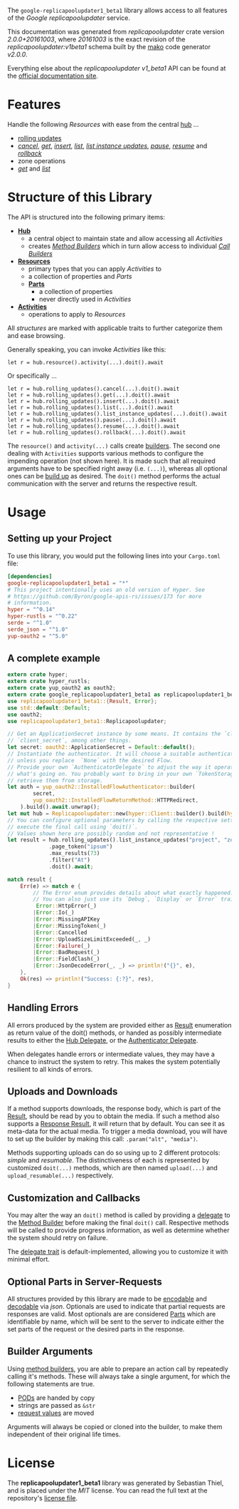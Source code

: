 <!---
DO NOT EDIT !
This file was generated automatically from 'src/mako/api/README.md.mako'
DO NOT EDIT !
-->
The `google-replicapoolupdater1_beta1` library allows access to all features of the *Google replicapoolupdater* service.

This documentation was generated from *replicapoolupdater* crate version *2.0.0+20161003*, where *20161003* is the exact revision of the *replicapoolupdater:v1beta1* schema built by the [mako](http://www.makotemplates.org/) code generator *v2.0.0*.

Everything else about the *replicapoolupdater* *v1_beta1* API can be found at the
[official documentation site](https://cloud.google.com/compute/docs/instance-groups/manager/#applying_rolling_updates_using_the_updater_service).
# Features

Handle the following *Resources* with ease from the central [hub](https://docs.rs/google-replicapoolupdater1_beta1/2.0.0+20161003/google_replicapoolupdater1_beta1/Replicapoolupdater) ... 

* [rolling updates](https://docs.rs/google-replicapoolupdater1_beta1/2.0.0+20161003/google_replicapoolupdater1_beta1/api::RollingUpdate)
 * [*cancel*](https://docs.rs/google-replicapoolupdater1_beta1/2.0.0+20161003/google_replicapoolupdater1_beta1/api::RollingUpdateCancelCall), [*get*](https://docs.rs/google-replicapoolupdater1_beta1/2.0.0+20161003/google_replicapoolupdater1_beta1/api::RollingUpdateGetCall), [*insert*](https://docs.rs/google-replicapoolupdater1_beta1/2.0.0+20161003/google_replicapoolupdater1_beta1/api::RollingUpdateInsertCall), [*list*](https://docs.rs/google-replicapoolupdater1_beta1/2.0.0+20161003/google_replicapoolupdater1_beta1/api::RollingUpdateListCall), [*list instance updates*](https://docs.rs/google-replicapoolupdater1_beta1/2.0.0+20161003/google_replicapoolupdater1_beta1/api::RollingUpdateListInstanceUpdateCall), [*pause*](https://docs.rs/google-replicapoolupdater1_beta1/2.0.0+20161003/google_replicapoolupdater1_beta1/api::RollingUpdatePauseCall), [*resume*](https://docs.rs/google-replicapoolupdater1_beta1/2.0.0+20161003/google_replicapoolupdater1_beta1/api::RollingUpdateResumeCall) and [*rollback*](https://docs.rs/google-replicapoolupdater1_beta1/2.0.0+20161003/google_replicapoolupdater1_beta1/api::RollingUpdateRollbackCall)
* zone operations
 * [*get*](https://docs.rs/google-replicapoolupdater1_beta1/2.0.0+20161003/google_replicapoolupdater1_beta1/api::ZoneOperationGetCall) and [*list*](https://docs.rs/google-replicapoolupdater1_beta1/2.0.0+20161003/google_replicapoolupdater1_beta1/api::ZoneOperationListCall)




# Structure of this Library

The API is structured into the following primary items:

* **[Hub](https://docs.rs/google-replicapoolupdater1_beta1/2.0.0+20161003/google_replicapoolupdater1_beta1/Replicapoolupdater)**
    * a central object to maintain state and allow accessing all *Activities*
    * creates [*Method Builders*](https://docs.rs/google-replicapoolupdater1_beta1/2.0.0+20161003/google_replicapoolupdater1_beta1/client::MethodsBuilder) which in turn
      allow access to individual [*Call Builders*](https://docs.rs/google-replicapoolupdater1_beta1/2.0.0+20161003/google_replicapoolupdater1_beta1/client::CallBuilder)
* **[Resources](https://docs.rs/google-replicapoolupdater1_beta1/2.0.0+20161003/google_replicapoolupdater1_beta1/client::Resource)**
    * primary types that you can apply *Activities* to
    * a collection of properties and *Parts*
    * **[Parts](https://docs.rs/google-replicapoolupdater1_beta1/2.0.0+20161003/google_replicapoolupdater1_beta1/client::Part)**
        * a collection of properties
        * never directly used in *Activities*
* **[Activities](https://docs.rs/google-replicapoolupdater1_beta1/2.0.0+20161003/google_replicapoolupdater1_beta1/client::CallBuilder)**
    * operations to apply to *Resources*

All *structures* are marked with applicable traits to further categorize them and ease browsing.

Generally speaking, you can invoke *Activities* like this:

```Rust,ignore
let r = hub.resource().activity(...).doit().await
```

Or specifically ...

```ignore
let r = hub.rolling_updates().cancel(...).doit().await
let r = hub.rolling_updates().get(...).doit().await
let r = hub.rolling_updates().insert(...).doit().await
let r = hub.rolling_updates().list(...).doit().await
let r = hub.rolling_updates().list_instance_updates(...).doit().await
let r = hub.rolling_updates().pause(...).doit().await
let r = hub.rolling_updates().resume(...).doit().await
let r = hub.rolling_updates().rollback(...).doit().await
```

The `resource()` and `activity(...)` calls create [builders][builder-pattern]. The second one dealing with `Activities` 
supports various methods to configure the impending operation (not shown here). It is made such that all required arguments have to be 
specified right away (i.e. `(...)`), whereas all optional ones can be [build up][builder-pattern] as desired.
The `doit()` method performs the actual communication with the server and returns the respective result.

# Usage

## Setting up your Project

To use this library, you would put the following lines into your `Cargo.toml` file:

```toml
[dependencies]
google-replicapoolupdater1_beta1 = "*"
# This project intentionally uses an old version of Hyper. See
# https://github.com/Byron/google-apis-rs/issues/173 for more
# information.
hyper = "^0.14"
hyper-rustls = "^0.22"
serde = "^1.0"
serde_json = "^1.0"
yup-oauth2 = "^5.0"
```

## A complete example

```Rust
extern crate hyper;
extern crate hyper_rustls;
extern crate yup_oauth2 as oauth2;
extern crate google_replicapoolupdater1_beta1 as replicapoolupdater1_beta1;
use replicapoolupdater1_beta1::{Result, Error};
use std::default::Default;
use oauth2;
use replicapoolupdater1_beta1::Replicapoolupdater;

// Get an ApplicationSecret instance by some means. It contains the `client_id` and 
// `client_secret`, among other things.
let secret: oauth2::ApplicationSecret = Default::default();
// Instantiate the authenticator. It will choose a suitable authentication flow for you, 
// unless you replace  `None` with the desired Flow.
// Provide your own `AuthenticatorDelegate` to adjust the way it operates and get feedback about 
// what's going on. You probably want to bring in your own `TokenStorage` to persist tokens and
// retrieve them from storage.
let auth = yup_oauth2::InstalledFlowAuthenticator::builder(
        secret,
        yup_oauth2::InstalledFlowReturnMethod::HTTPRedirect,
    ).build().await.unwrap();
let mut hub = Replicapoolupdater::new(hyper::Client::builder().build(hyper_rustls::HttpsConnector::with_native_roots()), auth);
// You can configure optional parameters by calling the respective setters at will, and
// execute the final call using `doit()`.
// Values shown here are possibly random and not representative !
let result = hub.rolling_updates().list_instance_updates("project", "zone", "rollingUpdate")
             .page_token("ipsum")
             .max_results(73)
             .filter("At")
             .doit().await;

match result {
    Err(e) => match e {
        // The Error enum provides details about what exactly happened.
        // You can also just use its `Debug`, `Display` or `Error` traits
         Error::HttpError(_)
        |Error::Io(_)
        |Error::MissingAPIKey
        |Error::MissingToken(_)
        |Error::Cancelled
        |Error::UploadSizeLimitExceeded(_, _)
        |Error::Failure(_)
        |Error::BadRequest(_)
        |Error::FieldClash(_)
        |Error::JsonDecodeError(_, _) => println!("{}", e),
    },
    Ok(res) => println!("Success: {:?}", res),
}

```
## Handling Errors

All errors produced by the system are provided either as [Result](https://docs.rs/google-replicapoolupdater1_beta1/2.0.0+20161003/google_replicapoolupdater1_beta1/client::Result) enumeration as return value of
the doit() methods, or handed as possibly intermediate results to either the 
[Hub Delegate](https://docs.rs/google-replicapoolupdater1_beta1/2.0.0+20161003/google_replicapoolupdater1_beta1/client::Delegate), or the [Authenticator Delegate](https://docs.rs/yup-oauth2/*/yup_oauth2/trait.AuthenticatorDelegate.html).

When delegates handle errors or intermediate values, they may have a chance to instruct the system to retry. This 
makes the system potentially resilient to all kinds of errors.

## Uploads and Downloads
If a method supports downloads, the response body, which is part of the [Result](https://docs.rs/google-replicapoolupdater1_beta1/2.0.0+20161003/google_replicapoolupdater1_beta1/client::Result), should be
read by you to obtain the media.
If such a method also supports a [Response Result](https://docs.rs/google-replicapoolupdater1_beta1/2.0.0+20161003/google_replicapoolupdater1_beta1/client::ResponseResult), it will return that by default.
You can see it as meta-data for the actual media. To trigger a media download, you will have to set up the builder by making
this call: `.param("alt", "media")`.

Methods supporting uploads can do so using up to 2 different protocols: 
*simple* and *resumable*. The distinctiveness of each is represented by customized 
`doit(...)` methods, which are then named `upload(...)` and `upload_resumable(...)` respectively.

## Customization and Callbacks

You may alter the way an `doit()` method is called by providing a [delegate](https://docs.rs/google-replicapoolupdater1_beta1/2.0.0+20161003/google_replicapoolupdater1_beta1/client::Delegate) to the 
[Method Builder](https://docs.rs/google-replicapoolupdater1_beta1/2.0.0+20161003/google_replicapoolupdater1_beta1/client::CallBuilder) before making the final `doit()` call. 
Respective methods will be called to provide progress information, as well as determine whether the system should 
retry on failure.

The [delegate trait](https://docs.rs/google-replicapoolupdater1_beta1/2.0.0+20161003/google_replicapoolupdater1_beta1/client::Delegate) is default-implemented, allowing you to customize it with minimal effort.

## Optional Parts in Server-Requests

All structures provided by this library are made to be [encodable](https://docs.rs/google-replicapoolupdater1_beta1/2.0.0+20161003/google_replicapoolupdater1_beta1/client::RequestValue) and 
[decodable](https://docs.rs/google-replicapoolupdater1_beta1/2.0.0+20161003/google_replicapoolupdater1_beta1/client::ResponseResult) via *json*. Optionals are used to indicate that partial requests are responses 
are valid.
Most optionals are are considered [Parts](https://docs.rs/google-replicapoolupdater1_beta1/2.0.0+20161003/google_replicapoolupdater1_beta1/client::Part) which are identifiable by name, which will be sent to 
the server to indicate either the set parts of the request or the desired parts in the response.

## Builder Arguments

Using [method builders](https://docs.rs/google-replicapoolupdater1_beta1/2.0.0+20161003/google_replicapoolupdater1_beta1/client::CallBuilder), you are able to prepare an action call by repeatedly calling it's methods.
These will always take a single argument, for which the following statements are true.

* [PODs][wiki-pod] are handed by copy
* strings are passed as `&str`
* [request values](https://docs.rs/google-replicapoolupdater1_beta1/2.0.0+20161003/google_replicapoolupdater1_beta1/client::RequestValue) are moved

Arguments will always be copied or cloned into the builder, to make them independent of their original life times.

[wiki-pod]: http://en.wikipedia.org/wiki/Plain_old_data_structure
[builder-pattern]: http://en.wikipedia.org/wiki/Builder_pattern
[google-go-api]: https://github.com/google/google-api-go-client

# License
The **replicapoolupdater1_beta1** library was generated by Sebastian Thiel, and is placed 
under the *MIT* license.
You can read the full text at the repository's [license file][repo-license].

[repo-license]: https://github.com/Byron/google-apis-rsblob/master/LICENSE.md
